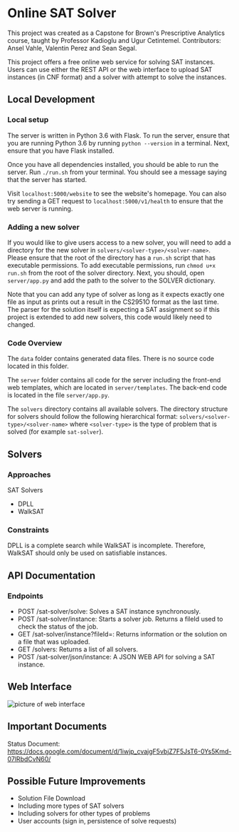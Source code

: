 # Online SAT Solver

This project was created as a Capstone for Brown's Prescriptive Analytics course, taught by Professor Kadioglu and Ugur Cetintemel.
Contributors: Ansel Vahle, Valentin Perez and Sean Segal.

This project offers a free online web service for solving SAT instances. Users can use either the REST API or the web interface to upload
SAT instances (in CNF format) and a solver with attempt to solve the instances.

## Local Development

### Local setup
The server is written in Python 3.6 with Flask. To run the server, ensure that
you are running Python 3.6 by running `python --version` in a terminal. Next,
ensure that you have Flask installed.

Once you have all dependencies installed, you should be able to run the server.
Run `./run.sh` from your terminal. You should see a message saying that the server
has started.

Visit `localhost:5000/website` to see the website's homepage. You can also try
sending a GET request to `localhost:5000/v1/health` to ensure that the web server
is running.

### Adding a new solver
If you would like to give users access to a new solver, you will need to add a directory
for the new solver in `solvers/<solver-type>/<solver-name>`. Please ensure that the root of the directory has a `run.sh` script that has executable permissions. To add executable permissions, run `chmod u+x run.sh` from the root of the solver directory. Next, you should, open `server/app.py` and add the path to the solver to the SOLVER dictionary.  

Note that you can add any type of solver as long as it expects exactly one file as input as
prints out a result in the CS2951O format as the last time. The parser for the solution
itself is expecting a SAT assignment so if this project is extended to add new solvers,
this code would likely need to changed.

### Code Overview

The `data` folder contains generated data files. There is no source code located in this folder.

The `server` folder contains all code for the server including the front-end web templates, which
are located in `server/templates`. The back-end code is located in the file `server/app.py`.

The `solvers` directory contains all available solvers. The directory structure for solvers should
follow the following hierarchical format: `solvers/<solver-type>/<solver-name>` where `<solver-type>`
is the type of problem that is solved (for example `sat-solver`).


## Solvers

### Approaches
SAT Solvers
* DPLL
* WalkSAT

### Constraints
DPLL is a complete search while WalkSAT is incomplete. Therefore, WalkSAT should
only be used on satisfiable instances.


## API Documentation

### Endpoints
* POST /sat-solver/solve: Solves a SAT instance synchronously.
* POST /sat-solver/instance: Starts a solver job. Returns a fileId used to check the status of the job.
* GET /sat-solver/instance?fileId=<fileId>: Returns information or the solution on a file that was uploaded.
* GET /solvers: Returns a list of all solvers.
* POST /sat-solver/json/instance: A JSON WEB API for solving a SAT instance. 

## Web Interface
![picture of web interface](https://i.imgur.com/AhrrMCL.png)


## Important Documents
Status Document: https://docs.google.com/document/d/1iwjp_cvajgF5vbjZ7F5JsT6-0Ys5Kmd-07lRbdCvN60/

## Possible Future Improvements
* Solution File Download
* Including more types of SAT solvers
* Including solvers for other types of problems
* User accounts (sign in, persistence of solve requests)
